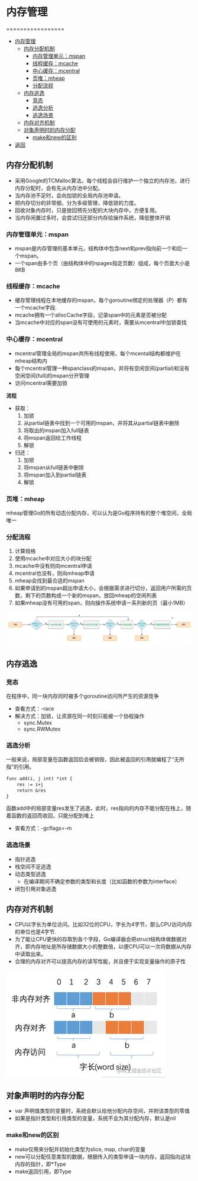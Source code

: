 # 内存管理

=================

* [内存管理](#内存管理)
    * [内存分配机制](#内存分配机制)
        * [内存管理单元：mspan](#内存管理单元mspan)
        * [线程缓存：mcache](#线程缓存mcache)
        * [中心缓存：mcentral](#中心缓存mcentral)
        * [页堆：mheap](#页堆mheap)
        * [分配流程](#分配流程)
    * [内存逃逸](#内存逃逸)
        * [竞态](#竞态)
        * [逃逸分析](#逃逸分析)
        * [逃逸场景](#逃逸场景)
    * [内存对齐机制](#内存对齐机制)
    * [对象声明时的内存分配](#对象声明时的内存分配)
        * [make和new的区别](#make和new的区别)
* [返回](../README.md)


## 内存分配机制
- 采用Google的TCMalloc算法，每个线程会自行维护一个独立的内存池，进行内存分配时，会有先从内存池中分配。
- 当内存池不足时，会向加锁的全局内存池申请。
- 把内存切分的非常细，分为多级管理，降低锁的力度。
- 回收对象内存时，只是放回预先分配的大块内存中，方便复用。
- 当内存闲置过多时，会尝试归还部分内存给操作系统，降低整体开销

### 内存管理单元：mspan
- mspan是内存管理的基本单元，结构体中包含next和prev指向前一个和后一个mspan。
- 一个span由多个页（由结构体中的npages指定页数）组成，每个页面大小是8KB
### 线程缓存：mcache
- 缓存管理线程在本地缓存的mspan，每个goroutine绑定的处理器（P）都有一个mcache字段.
- mcache拥有一个allocCache字段，记录span中的元素是否被分配
- 当mcache中对应的span没有可使用的元素时，需要从mcentral中加锁查找
### 中心缓存：mcentral
- mcentral管理全局的mspan共所有线程使用，每个mcental结构都维护在mheap结构内
- 每个mcentral管理一种spanclass的mspan，并将有空闲空间(partial)和没有空闲空间(full)的mspan分开管理
- 访问mcentral需要加锁

**流程**  
- 获取：
  1. 加锁
  2. 从partial链表中找到一个可用的mspan，并将其从partial链表中删除
  3. 将取出的mspan加入full链表
  4. 将mspan返回给工作线程
  5. 解锁
- 归还：
  1. 加锁
  2. 将mspan从full链表中删除
  3. 将mspan加入到partial链表
  4. 解锁

### 页堆：mheap
mheap管理Go的所有动态分配内存，可以认为是Go程序持有的整个堆空间，全局唯一
### 分配流程
1. 计算规格
2. 使用mcache中对应大小的块分配
3. mcache中没有则向mcentral申请
4. mcentral也没有，则向mheap申请
5. mheap会找到最合适的mspan
6. 如果申请到的mspan超出申请大小，会根据需求进行切分，返回用户所需的页数，剩下的页数构成一个新的mspan，放回mheap的空闲列表
7. 如果mheap没有可用的span，则向操作系统申请一系列新的页（最小1MB）  

![img.png](data/Malloc_img.png)  

## 内存逃逸
### 竞态
在程序中，同一块内存同时被多个goroutine访问所产生的资源竞争
- 查看方式：-race
- 解决方式：加锁，让资源在同一时刻只能被一个协程操作
  - sync.Mutex
  - sync.RWMutex
### 逃逸分析
一般来说，局部变量在函数返回后会被销毁，因此被返回的引用就编程了“无所指”的引用。  
```Golang
func add(i, j int) *int {
	res := i+j
	return &res
}
```
函数add中的局部变量res发生了逃逸，此时，res指向的内存不能分配在栈上，随着函数的返回而收回，只能分配到堆上
- 查看方式：-gcflags=-m
### 逃逸场景
- 指针逃逸
- 栈空间不足逃逸
- 动态类型逃逸
  - 在编译期间不确定参数的类型和长度（比如函数的参数为interface）
- 闭包引用对象逃逸
## 内存对齐机制
- CPU以字长为单位访问。比如32位的CPU，字长为4字节，那么CPU访问内存的单位也是4字节.
- 为了能让CPU更快的存取到各个字段，Go编译器会把struct结构体做数据对齐，即内存地址是所存储数据大小的整数倍，以便CPU可以一次将数据从内存中读取出来。
- 合理的内存对齐可以提高内存的读写性能，并且便于实现变量操作的原子性

![img.png](data/alignment_img.png)  
## 对象声明时的内存分配
- var 声明值类型的变量时，系统会默认给他分配内存空间，并附该类型的零值
- 如果是指针类型和引用类型的变量，系统不会为其分配内存，默认是nil

### make和new的区别
- make仅用来分配并初始化类型为slice, map, chan的变量
- new可以分配任意类型的数据，根据传入的类型申请一块内存，返回指向这块内存的指针，即*Type
- make返回引用，即Type